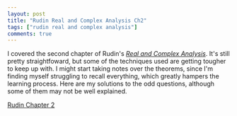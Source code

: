 ```yaml
---
layout: post
title: "Rudin Real and Complex Analysis Ch2"
tags: ["rudin real and complex analysis"]
comments: true
---
```


I covered the second chapter of Rudin's [*Real and Complex Analysis*](https://www.mheducation.com/highered/product/real-complex-analysis-rudin/M0070542341.html). It's still pretty straightfoward, but some of the techniques used are getting tougher to keep up with. I might start taking notes over the theorems, since I'm finding myself struggling to recall everything, which greatly hampers the learning process. Here are my solutions to the odd questions, although some of them may not be well explained. 

[Rudin Chapter 2]({{site.baseurl}}/pdfs/rudin_rc_analysis/Rudin_Ch2.pdf)
